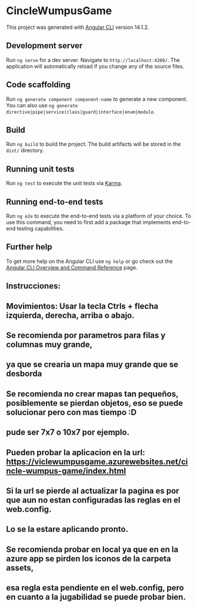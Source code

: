 # CincleWumpusGame

This project was generated with [Angular CLI](https://github.com/angular/angular-cli) version 14.1.2.

## Development server

Run `ng serve` for a dev server. Navigate to `http://localhost:4200/`. The application will automatically reload if you change any of the source files.

## Code scaffolding

Run `ng generate component component-name` to generate a new component. You can also use `ng generate directive|pipe|service|class|guard|interface|enum|module`.

## Build

Run `ng build` to build the project. The build artifacts will be stored in the `dist/` directory.

## Running unit tests

Run `ng test` to execute the unit tests via [Karma](https://karma-runner.github.io).

## Running end-to-end tests

Run `ng e2e` to execute the end-to-end tests via a platform of your choice. To use this command, you need to first add a package that implements end-to-end testing capabilities.

## Further help

To get more help on the Angular CLI use `ng help` or go check out the [Angular CLI Overview and Command Reference](https://angular.io/cli) page.

## Instrucciones:

## Movimientos: Usar la tecla Ctrls + flecha izquierda, derecha, arriba o abajo.

## Se recomienda por parametros para filas y columnas muy grande, 
## ya que se crearia un mapa muy grande que se desborda

## Se recomienda no crear mapas tan pequeños, posiblemente se pierdan objetos, eso se puede solucionar pero con mas tiempo :D
## pude ser 7x7 o 10x7 por ejemplo.

## Pueden probar la aplicacion en la url: https://viclewumpusgame.azurewebsites.net/cincle-wumpus-game/index.html
## Si la url se pierde al actualizar la pagina es por que aun no estan configuradas las reglas en el web.config.
## Lo se la estare aplicando pronto.

## Se recomienda probar en local ya que en en la azure app se pirden los iconos de la carpeta assets, 
## esa regla esta pendiente en el web.config, pero en cuanto a la jugabilidad se puede probar bien.
